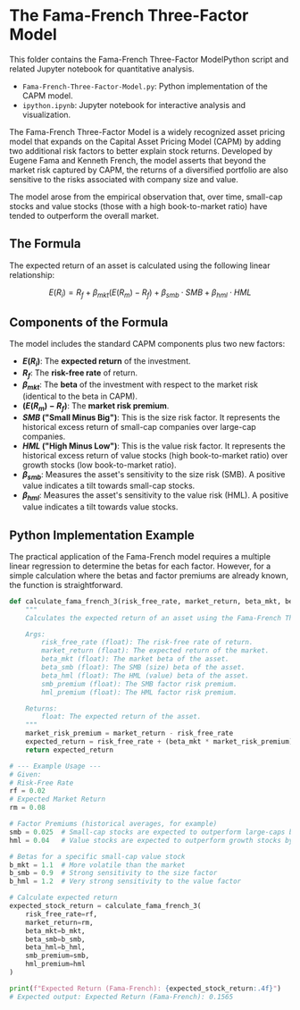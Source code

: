 # The Fama-French Three-Factor Model

This folder contains the Fama-French Three-Factor ModelPython script and related Jupyter notebook for quantitative analysis.

- `Fama-French-Three-Factor-Model.py`: Python implementation of the CAPM model.
- `ipython.ipynb`: Jupyter notebook for interactive analysis and visualization.

The Fama-French Three-Factor Model is a widely recognized asset pricing model that expands on the Capital Asset Pricing Model (CAPM) by adding two additional risk factors to better explain stock returns. Developed by Eugene Fama and Kenneth French, the model asserts that beyond the market risk captured by CAPM, the returns of a diversified portfolio are also sensitive to the risks associated with company size and value.

The model arose from the empirical observation that, over time, small-cap stocks and value stocks (those with a high book-to-market ratio) have tended to outperform the overall market.

## The Formula

The expected return of an asset is calculated using the following linear relationship:

$$
E(R_i) = R_f + \beta_{mkt}(E(R_m) - R_f) + \beta_{smb} \cdot SMB + \beta_{hml} \cdot HML
$$

## Components of the Formula

The model includes the standard CAPM components plus two new factors:

-   **$E(R_i)$**: The **expected return** of the investment.
-   **$R_f$**: The **risk-free rate** of return.
-   **$\beta_{mkt}$**: The **beta** of the investment with respect to the market risk (identical to the beta in CAPM).
-   **$(E(R_m) - R_f)$**: The **market risk premium**.
-   **$SMB$ ("Small Minus Big")**: This is the size risk factor. It represents the historical excess return of small-cap companies over large-cap companies.
-   **$HML$ ("High Minus Low")**: This is the value risk factor. It represents the historical excess return of value stocks (high book-to-market ratio) over growth stocks (low book-to-market ratio).
-   **$\beta_{smb}$**: Measures the asset's sensitivity to the size risk (SMB). A positive value indicates a tilt towards small-cap stocks.
-   **$\beta_{hml}$**: Measures the asset's sensitivity to the value risk (HML). A positive value indicates a tilt towards value stocks.

## Python Implementation Example

The practical application of the Fama-French model requires a multiple linear regression to determine the betas for each factor. However, for a simple calculation where the betas and factor premiums are already known, the function is straightforward.

```python
def calculate_fama_french_3(risk_free_rate, market_return, beta_mkt, beta_smb, beta_hml, smb_premium, hml_premium):
    """
    Calculates the expected return of an asset using the Fama-French Three-Factor Model.

    Args:
        risk_free_rate (float): The risk-free rate of return.
        market_return (float): The expected return of the market.
        beta_mkt (float): The market beta of the asset.
        beta_smb (float): The SMB (size) beta of the asset.
        beta_hml (float): The HML (value) beta of the asset.
        smb_premium (float): The SMB factor risk premium.
        hml_premium (float): The HML factor risk premium.

    Returns:
        float: The expected return of the asset.
    """
    market_risk_premium = market_return - risk_free_rate
    expected_return = risk_free_rate + (beta_mkt * market_risk_premium) + (beta_smb * smb_premium) + (beta_hml * hml_premium)
    return expected_return

# --- Example Usage ---
# Given:
# Risk-Free Rate
rf = 0.02
# Expected Market Return
rm = 0.08

# Factor Premiums (historical averages, for example)
smb = 0.025  # Small-cap stocks are expected to outperform large-caps by 2.5%
hml = 0.04   # Value stocks are expected to outperform growth stocks by 4%

# Betas for a specific small-cap value stock
b_mkt = 1.1  # More volatile than the market
b_smb = 0.9  # Strong sensitivity to the size factor
b_hml = 1.2  # Very strong sensitivity to the value factor

# Calculate expected return
expected_stock_return = calculate_fama_french_3(
    risk_free_rate=rf,
    market_return=rm,
    beta_mkt=b_mkt,
    beta_smb=b_smb,
    beta_hml=b_hml,
    smb_premium=smb,
    hml_premium=hml
)

print(f"Expected Return (Fama-French): {expected_stock_return:.4f}")
# Expected output: Expected Return (Fama-French): 0.1565
